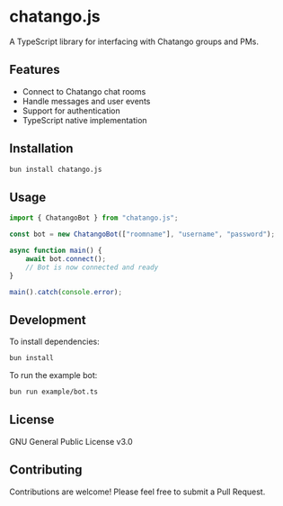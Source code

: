 # chatango.js

A TypeScript library for interfacing with Chatango groups and PMs.

## Features
- Connect to Chatango chat rooms
- Handle messages and user events
- Support for authentication
- TypeScript native implementation

## Installation

```bash
bun install chatango.js
```

## Usage

```typescript
import { ChatangoBot } from "chatango.js";

const bot = new ChatangoBot(["roomname"], "username", "password");

async function main() {
    await bot.connect();
    // Bot is now connected and ready
}

main().catch(console.error);
```

## Development

To install dependencies:
```bash
bun install
```

To run the example bot:
```bash
bun run example/bot.ts
```

## License
GNU General Public License v3.0

## Contributing
Contributions are welcome! Please feel free to submit a Pull Request.
